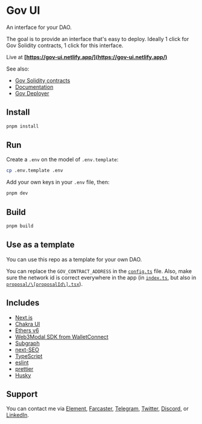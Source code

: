 # Gov UI

An interface for your DAO.

The goal is to provide an interface that's easy to deploy. Ideally 1 click for Gov Solidity contracts, 1 click for this interface.

Live at **[https://gov-ui.netlify.app/](https://gov-ui.netlify.app/)**

See also:

- [Gov Solidity contracts](https://github.com/w3hc/gov)
- [Documentation](https://w3hc.github.io/gov-docs/)
- [Gov Deployer](https://github.com/w3hc/gov-deployer)

## Install

```bash
pnpm install
```

## Run

Create a `.env` on the model of `.env.template`:

```sh
cp .env.template .env
```

Add your own keys in your `.env` file, then:

```bash
pnpm dev
```

## Build

```bash
pnpm build
```

## Use as a template

You can use this repo as a template for your own DAO.

You can replace the `GOV_CONTRACT_ADDRESS` in the [`config.ts`](https://github.com/w3hc/gov-ui/blob/main/src/utils/config.ts) file. Also, make sure the network id is correct everywhere in the app (in [`index.ts`](https://github.com/w3hc/gov-ui/blob/main/src/pages/index.tsx#L51), but also in [`proposal/\[proposalId\].tsx`](https://github.com/w3hc/gov-ui/blob/main/src/pages/proposal/%5BproposalId%5D.tsx#L109)).

## Includes

- [Next.js](https://nextjs.org/docs)
- [Chakra UI](https://chakra-ui.com/)
- [Ethers v6](https://docs.ethers.org/v6/)
- [Web3Modal SDK from WalletConnect](https://docs.walletconnect.com/)
- [Subgraph](https://thegraph.com/docs/en/)
- [next-SEO](https://github.com/garmeeh/next-seo)
- [TypeScript](https://www.typescriptlang.org/)
- [eslint](https://eslint.org/)
- [prettier](https://prettier.io/)
- [Husky](https://typicode.github.io/husky/)

## Support

You can contact me via [Element](https://matrix.to/#/@julienbrg:matrix.org), [Farcaster](https://warpcast.com/julien-), [Telegram](https://t.me/julienbrg), [Twitter](https://twitter.com/julienbrg), [Discord](https://discordapp.com/users/julienbrg), or [LinkedIn](https://www.linkedin.com/in/julienberanger/).
